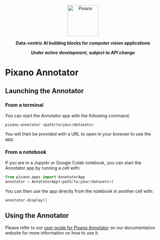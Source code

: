 <div align="center">

<picture>
    <img src="https://raw.githubusercontent.com/pixano/pixano/main/images/pixano_logo.png" alt="Pixano" height="100"/>
</picture>

<br/>

**Data-centric AI building blocks for computer vision applications**

***Under active development, subject to API change***

</div>


# Pixano Annotator

## Launching the Annotator

### From a terminal

You can start the Annotator app with the following command:

```shell
pixano-annotator <path/to/your/datasets>
```

You will then be provided with a URL to open in your browser to use the app.

### From a notebook

If you are in a Jupyter or Google Colab notebook, you can start the Annotator app by running a cell with:

```python
from pixano.apps import AnnotatorApp
annotator = AnnotatorApp(<path/to/your/datasets>)
```

You can then use the app directly from the notebook in another cell with:

```python
annotator.display()
```

## Using the Annotator

Please refer to our [user guide for Pixano Annotator](https://pixano.github.io/user/annotator/) on our documentation website for more information on how to use it.